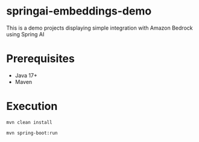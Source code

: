 # springai-embeddings-demo

This is a demo projects displaying simple integration with Amazon Bedrock using Spring AI

# Prerequisites

- Java 17+
- Maven

# Execution

``mvn clean install``

``mvn spring-boot:run``

